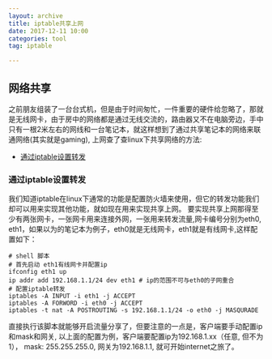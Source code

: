 ```yaml
---
layout: archive
title: iptable共享上网
date: 2017-12-11 10:00
categories: tool
tag: iptable

---
```


## 网络共享
之前朋友组装了一台台式机，但是由于时间匆忙，一件重要的硬件给忽略了，那就是无线网卡，由于房中的网络都是通过无线交流的，路由器又不在电脑旁边，手中只有一根2米左右的网线和一台笔记本，就这样想到了通过共享笔记本的网络来联通网络(其实就是gaming), 上网查了查linux下共享网络的方法: 
* [通过iptable设置转发](#1)

### 通过iptable设置转发
我们知道iptable在linux下通常的功能是配置防火墙来使用，但它的转发功能我们却可以用来实现其他功能，就如现在用来实现共享上网。
要实现共享上网那得至少有两张网卡，一张网卡用来连接外网，一张用来转发流量,网卡编号分别为eth0, eth1，如果以为的笔记本为例子，eth0就是无线网卡，eth1就是有线网卡,这样配置如下：
```
# shell 脚本
# 首先启动 eth1有线网卡并配置ip
ifconfig eth1 up
ip addr add 192.168.1.1/24 dev eth1 # ip的范围不可与eth0的子网重合
# 配置iptable转发
iptables -A INPUT -i eth1 -j ACCEPT
iptables -A FORWORD -i eth0 -j ACCEPT
iptables -t nat -A POSTROUTING -s 192.168.1.1/24 -o eth0 -j MASQURADE
```
直接执行该脚本就能够开启流量分享了，但要注意的一点是，客户端要手动配置ip和mask和网关, 以上面的配置为例，客户端要配置ip为192.168.1.xx（任意, 但不为1）， mask: 255.255.255.0, 网关为192.168.1.1, 就可开始internet之旅了。
